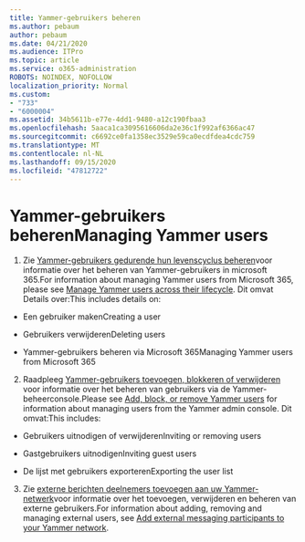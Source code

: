 ```yaml
---
title: Yammer-gebruikers beheren
ms.author: pebaum
author: pebaum
ms.date: 04/21/2020
ms.audience: ITPro
ms.topic: article
ms.service: o365-administration
ROBOTS: NOINDEX, NOFOLLOW
localization_priority: Normal
ms.custom:
- "733"
- "6000004"
ms.assetid: 34b5611b-e77e-4dd1-9480-a12c190fbaa3
ms.openlocfilehash: 5aaca1ca3095616606da2e36c1f992af6366ac47
ms.sourcegitcommit: c6692ce0fa1358ec3529e59ca0ecdfdea4cdc759
ms.translationtype: MT
ms.contentlocale: nl-NL
ms.lasthandoff: 09/15/2020
ms.locfileid: "47812722"
---
```

# <a name="managing-yammer-users"></a><span data-ttu-id="d2fb1-102">Yammer-gebruikers beheren</span><span class="sxs-lookup"><span data-stu-id="d2fb1-102">Managing Yammer users</span></span>

1. <span data-ttu-id="d2fb1-103">Zie [Yammer-gebruikers gedurende hun levenscyclus beheren](https://docs.microsoft.com/yammer/manage-yammer-users/manage-users-across-their-lifecycle)voor informatie over het beheren van Yammer-gebruikers in microsoft 365.</span><span class="sxs-lookup"><span data-stu-id="d2fb1-103">For information about managing Yammer users from Microsoft 365, please see [Manage Yammer users across their lifecycle](https://docs.microsoft.com/yammer/manage-yammer-users/manage-users-across-their-lifecycle).</span></span> <span data-ttu-id="d2fb1-104">Dit omvat Details over:</span><span class="sxs-lookup"><span data-stu-id="d2fb1-104">This includes details on:</span></span>

  - <span data-ttu-id="d2fb1-105">Een gebruiker maken</span><span class="sxs-lookup"><span data-stu-id="d2fb1-105">Creating a user</span></span>

  - <span data-ttu-id="d2fb1-106">Gebruikers verwijderen</span><span class="sxs-lookup"><span data-stu-id="d2fb1-106">Deleting users</span></span>

  - <span data-ttu-id="d2fb1-107">Yammer-gebruikers beheren via Microsoft 365</span><span class="sxs-lookup"><span data-stu-id="d2fb1-107">Managing Yammer users from Microsoft 365</span></span>

2. <span data-ttu-id="d2fb1-108">Raadpleeg [Yammer-gebruikers toevoegen, blokkeren of verwijderen](https://alchemyportal.azurewebsites.net/Rule/ManageYammer%20users%20across%20their%20lifecycle%20from%20Office%20365) voor informatie over het beheren van gebruikers via de Yammer-beheerconsole.</span><span class="sxs-lookup"><span data-stu-id="d2fb1-108">Please see [Add, block, or remove Yammer users](https://alchemyportal.azurewebsites.net/Rule/ManageYammer%20users%20across%20their%20lifecycle%20from%20Office%20365) for information about managing users from the Yammer admin console.</span></span> <span data-ttu-id="d2fb1-109">Dit omvat:</span><span class="sxs-lookup"><span data-stu-id="d2fb1-109">This includes:</span></span>

  - <span data-ttu-id="d2fb1-110">Gebruikers uitnodigen of verwijderen</span><span class="sxs-lookup"><span data-stu-id="d2fb1-110">Inviting or removing users</span></span>

  - <span data-ttu-id="d2fb1-111">Gastgebruikers uitnodigen</span><span class="sxs-lookup"><span data-stu-id="d2fb1-111">Inviting guest users</span></span>

  - <span data-ttu-id="d2fb1-112">De lijst met gebruikers exporteren</span><span class="sxs-lookup"><span data-stu-id="d2fb1-112">Exporting the user list</span></span>

3. <span data-ttu-id="d2fb1-113">Zie [externe berichten deelnemers toevoegen aan uw Yammer-netwerk](https://docs.microsoft.com/yammer/work-with-external-users/add-external-participants)voor informatie over het toevoegen, verwijderen en beheren van externe gebruikers.</span><span class="sxs-lookup"><span data-stu-id="d2fb1-113">For information about adding, removing and managing external users, see [Add external messaging participants to your Yammer network](https://docs.microsoft.com/yammer/work-with-external-users/add-external-participants).</span></span>
